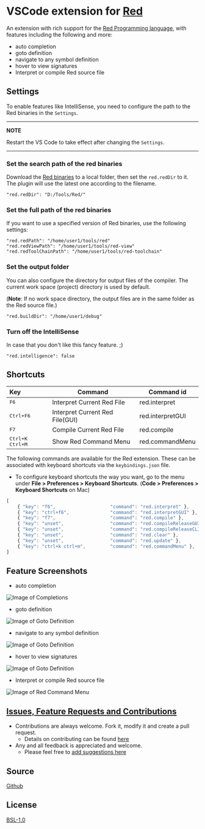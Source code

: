 # VSCode extension for [Red](https://www.red-lang.org/)

An extension with rich support for the [Red Programming language](https://www.red-lang.org/), with features including the following and more:

* auto completion
* goto definition
* navigate to any symbol definition
* hover to view signatures
* Interpret or compile Red source file

## Settings

To enable features like IntelliSense, you need to configure the path to the Red binaries in the `Settings`.

---
**NOTE**

Restart the VS Code to take effect after changing the `Settings`.

---

### Set the search path of the red binaries

Download the [Red binaries](https://www.red-lang.org/p/download.html) to a local folder, then set the `red.redDir` to it. The plugin will use the latest one according to the filename. 

```
"red.redDir": "D:/Tools/Red/"
```

### Set the full path of the red binaries

If you want to use a specified version of Red binaries, use the following settings:

```
"red.redPath": "/home/user1/tools/red"
"red.redViewPath": "/home/user1/tools/red-view"
"red.redToolChainPath": "/home/user1/tools/red-toolchain"
```

### Set the output folder

You can also configure the directory for output files of the compiler. The current work space (project) directory is used by default.

(**Note**: If no work space directory, the output files are in the same folder as the Red source file.)


```
"red.buildDir": "/home/user1/debug"
```

### Turn off the IntelliSense

In case that you don't like this fancy feature. ;)

```
"red.intelligence": false
```

## Shortcuts

| Key                       | Command                           | Command id         |
| :------------------------ | --------------------------------- | ------------------ |
| <kbd>F6</kbd>             | Interpret Current Red File        | red.interpret      |
| <kbd>Ctrl+F6</kbd>        | Interpret Current Red File(GUI)   | red.interpretGUI   |
| <kbd>F7</kbd>             | Compile Current Red File          | red.compile        |
| <kbd>Ctrl+K Ctrl+M</kbd>  | Show Red Command Menu             | red.commandMenu    |


The following commands are available for the Red extension. These can be associated with keyboard shortcuts via the `keybindings.json` file.
* To configure keyboard shortcuts the way you want, go to the menu under **File > Preferences > Keyboard Shortcuts**. (**Code > Preferences > Keyboard Shortcuts** on Mac)

```javascript
[
    { "key": "f6",                    "command": "red.interpret" },
    { "key": "ctrl+f6",               "command": "red.interpretGUI" },
    { "key": "f7",                    "command": "red.compile" },
    { "key": "unset",                 "command": "red.compileReleaseGUI" },
    { "key": "unset",                 "command": "red.compileReleaseCLI" },
    { "key": "unset",                 "command": "red.clear" },
    { "key": "unset",                 "command": "red.update" },
    { "key": "ctrl+k ctrl+m",         "command": "red.commandMenu" },
]
```

## Feature Screenshots

* auto completion

![Image of Completions](https://raw.githubusercontent.com/red/VScode-extension/0.4.1/images/completion.gif)

* goto definition

![Image of Goto Definition](https://raw.githubusercontent.com/red/VScode-extension/0.4.1/images/goto-definition.gif)

* navigate to any symbol definition

![Image of Goto Definition](https://raw.githubusercontent.com/red/VScode-extension/0.4.1/images/goto-symbols.gif)

* hover to view signatures

![Image of Goto Definition](https://raw.githubusercontent.com/red/VScode-extension/0.4.1/images/hover.gif)

* Interpret or compile Red source file

![Image of Red Command Menu](https://raw.githubusercontent.com/red/VScode-extension/0.4.1/images/redmenu.gif)


## [Issues, Feature Requests and Contributions](https://github.com/red/VScode-extension/issues)

* Contributions are always welcome. Fork it, modify it and create a pull request.
  + Details on contributing can be found [here](https://github.com/red/VScode-extension/wiki/Contribution) 
* Any and all feedback is appreciated and welcome.
  * Please feel free to [add suggestions here](https://github.com/red/VScode-extension/issues)

## Source

[Github](https://github.com/red/VScode-extension)
​                
## License

[BSL-1.0](https://raw.githubusercontent.com/red/VScode-extension/master/LICENSE)
